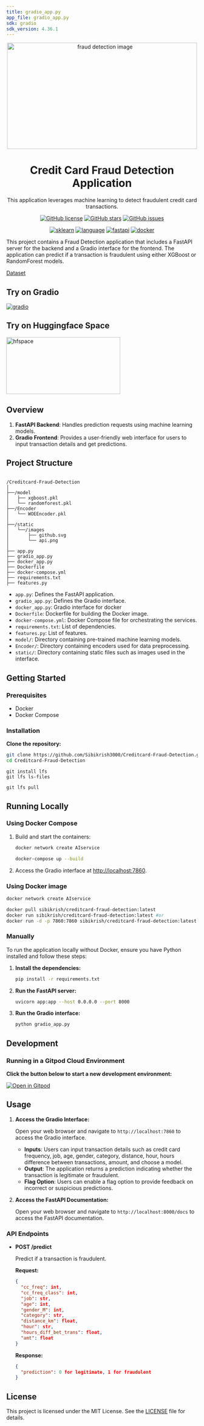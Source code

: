 ```yaml
---
title: gradio_app.py
app_file: gradio_app.py
sdk: gradio
sdk_version: 4.36.1
---
```

<!-- markdownlint-disable -->
<p align="center">
<a href = "https://github.com/Sibikrish3000/Creditcard-Fraud-Detection" > <img src = "https://github.com/Sibikrish3000/Creditcard-Fraud-Detection/blob/main/static/images/creditcard1.jpg?raw=true" alt = "fraud detection image"  width=500 height=280> </a>
</p>
<h1 align="center"> Credit Card Fraud Detection Application </h1>

<p align="center">
This application leverages machine learning to detect fraudulent credit card transactions.
</p>

<p align="center">
<a href="https://github.com/Sibikrish3000/Creditcard-Fraud-Detection/blob/main/LICENSE"><img src="https://img.shields.io/github/license/Sibikrish3000/Creditcard-Fraud-Detection" alt="GitHub license"></a>
<a href="https://github.com/Sibikrish3000/Creditcard-Fraud-Detection/stargazers"><img src="https://img.shields.io/github/stars/Sibikrish3000/Creditcard-Fraud-Detection?style=social" alt="GitHub stars"></a>
<a href="https://github.com/Sibikrish3000/Creditcard-Fraud-Detection/issues"><img src="https://img.shields.io/github/issues/Sibikrish3000/Creditcard-Fraud-Detection" alt="GitHub issues">
</p>
<p align="center">
<a href="https://scikit-learn.org/"><img src=https://img.shields.io/badge/sklearn-darkorange.svg?style=flat&logo=scikit-learn&logoColor=white alt="sklearn"></a>
<a href="https://www.python.org"><img src="https://img.shields.io/badge/Python-darkblue.svg?style=flat&logo=python&logoColor=white" alt="language"></a>
<a href="https://fastapi.tiangolo.com/" ><img src="https://img.shields.io/badge/FastAPI-darkgreen.svg?style=flat&logo=fastapi&logoColor=white " alt="fastapi"></a> <a href="https://hub.docker.com/repository/docker/sibikrish3000/creditcard-fraud-detection/"><img src="https://img.shields.io/badge/Docker-blue?style=flat&logo=docker&logoColor=white" alt= "docker"></a>

This project contains a Fraud Detection application that includes a FastAPI server for the backend and a Gradio interface for the frontend. The application can predict if a transaction is fraudulent using either XGBoost or RandomForest models.

[Dataset](https://www.kaggle.com/datasets/kartik2112/fraud-detection)
## Try on Gradio
[![gradio](https://www.gradio.app/_app/immutable/assets/gradio.CHB5adID.svg)](https://sibikrish-creditcard-fraud-detection.hf.space/)
## Try on Huggingface Space
<p>
<a href="https://huggingface.co/spaces/sibikrish/Creditcard-Fraud-Detection?theme=dark"><img src="https://github.com/Sibikrish3000/Creditcard-Fraud-Detection/blob/main/static/images/hf-logo.svg?raw=true" alt="hfspace" width="300" height="150"></a>
</p>

## Overview

1. **FastAPI Backend**: Handles prediction requests using machine learning models.
2. **Gradio Frontend**: Provides a user-friendly web interface for users to input transaction details and get predictions.


## Project Structure

```

/Creditcard-Fraud-Detection
│
├──/model
│   ├── xgboost.pkl
│   └── randomforest.pkl
├──/Encoder
│   └── WOEEncoder.pkl
│
├──/static
│   └──/images
│       ├── github.svg
│       └── api.png
│
├── app.py
├── gradio_app.py
├── docker_app.py
├── Dockerfile
├── docker-compose.yml
├── requirements.txt
├── features.py

````

- `app.py`: Defines the FastAPI application.
- `gradio_app.py`: Defines the Gradio interface.
- `docker_app.py`: Gradio interface for docker
- `Dockerfile`: Dockerfile for building the Docker image.
- `docker-compose.yml`: Docker Compose file for orchestrating the services.
- `requirements.txt`: List of dependencies.
- `features.py`: List of features.
-  `model/`: Directory containing pre-trained machine learning models.
- `Encoder/`: Directory containing encoders used for data preprocessing.
- `static/`: Directory containing static files such as images used in the interface.

## Getting Started

### Prerequisites

- Docker
- Docker Compose

### Installation

**Clone the repository:**

   ```bash
   git clone https://github.com/Sibikrish3000/Creditcard-Fraud-Detection.git
   cd Creditcard-Fraud-Detection
   ```
   ```
   git install lfs
   git lfs ls-files
   ```
   ```
   git lfs pull
   ```


## Running Locally

### Using Docker Compose

1. Build and start the containers:
   ```sh
   docker network create AIservice
   ```
    ```sh
    docker-compose up --build
    ```

2. Access the Gradio interface at [http://localhost:7860](http://localhost:7860).

### Using Docker image

```sh
docker network create AIservice
```
```sh
docker pull sibikrish/creditcard-fraud-detection:latest
docker run sibikrish/creditcard-fraud-detection:latest #or 
docker run -d -p 7860:7860 sibikrish/creditcard-fraud-detection:latest
 ``` 

### Manually

To run the application locally without Docker, ensure you have Python installed and follow these steps:

1. **Install the dependencies:**

   ```bash
   pip install -r requirements.txt
   ```

2. **Run the FastAPI server:**

   ```bash
   uvicorn app:app --host 0.0.0.0 --port 8000
   ```

3. **Run the Gradio interface:**

   ```bash
   python gradio_app.py
   ```

## Development
### Running in a Gitpod Cloud Environment

**Click the button below to start a new development environment:**

[![Open in Gitpod](https://gitpod.io/button/open-in-gitpod.svg)](https://gitpod.io/#https://github.com/Sibikrish3000/Creditcard-Fraud-Detection)




## Usage

1. **Access the Gradio Interface:**

   Open your web browser and navigate to `http://localhost:7860` to access the Gradio interface.

    - **Inputs**: Users can input transaction details such as credit card frequency, job, age, gender, category, distance, hour, hours difference between transactions, amount, and choose a model.
    - **Output**: The application returns a prediction indicating whether the transaction is legitimate or fraudulent.
    - **Flag Option**: Users can enable a flag option to provide feedback on incorrect or suspicious predictions.


2. **Access the FastAPI Documentation:**

   Open your web browser and navigate to `http://localhost:8000/docs` to access the FastAPI documentation.

### API Endpoints

- **POST /predict**

  Predict if a transaction is fraudulent.

  **Request:**

  ```json
  {
    "cc_freq": int,
    "cc_freq_class": int,
    "job": str,
    "age": int,
    "gender_M": int,
    "category": str,
    "distance_km": float,
    "hour": str,
    "hours_diff_bet_trans": float,
    "amt": float
  }
  ```

  **Response:**

  ```json
  {
    "prediction": 0 for legitimate, 1 for fraudulent
  }
  ```

## License

This project is licensed under the MIT License. See the [LICENSE](LICENSE) file for details.


